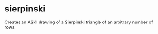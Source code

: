sierpinski
==========

Creates an ASKI drawing of a Sierpinski triangle of an arbitrary number of rows
